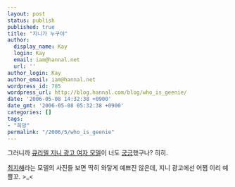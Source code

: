 ```yaml
---
layout: post
status: publish
published: true
title: "지니가 누구야"
author:
  display_name: Kay
  login: Kay
  email: iam@hannal.net
  url: ''
author_login: Kay
author_email: iam@hannal.net
wordpress_id: 785
wordpress_url: http://blog.hannal.com/blog/who_is_geenie/
date: '2006-05-08 14:32:38 +0900'
date_gmt: '2006-05-08 05:32:38 +0900'
categories: []
tags:
- "희망"
permalink: "/2006/5/who_is_geenie"
---
```

<p>그러니까 <a href="http://kin.naver.com/ing/detail.php?d1id=3&dir_id=30404&eid=cwTOx3W0bQWNNe7FlXSuJqmSkktosVjH">큐리텔 지니 광고 여자 모델</a>이 너도 <a href="http://kin.naver.com/search.naver?where=ns_all&query=%C5%A5%B8%AE%C5%DA+%C1%F6%B4%CF+%BF%A9%C0%DA+%B8%F0%B5%A8">궁금</a>했구나? 히히.</p>
<p><a href="http://people.naver.com/search/people_detail.nhn?frompage=nx_people&id=4075">최지혜</a>라는 모델의 사진들 보면 딱히 와닿게 예쁘진 않은데, 지니 광고에선 어쩜 이리 예쁠꼬. >_<</p>
